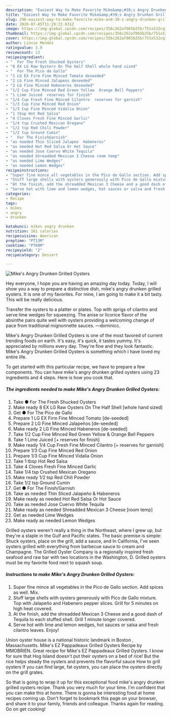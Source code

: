 ```yaml
---
description: "Easiest Way to Make Favorite Mike&amp;#39;s Angry Drunken Grilled Oysters"
title: "Easiest Way to Make Favorite Mike&amp;#39;s Angry Drunken Grilled Oysters"
slug: 296-easiest-way-to-make-favorite-mike-and-39-s-angry-drunken-grilled-oysters
date: 2020-07-05T11:29:23.631Z
image: https://img-global.cpcdn.com/recipes/356c262af065b25b/751x532cq70/mikes-angry-drunken-grilled-oysters-recipe-main-photo.jpg
thumbnail: https://img-global.cpcdn.com/recipes/356c262af065b25b/751x532cq70/mikes-angry-drunken-grilled-oysters-recipe-main-photo.jpg
cover: https://img-global.cpcdn.com/recipes/356c262af065b25b/751x532cq70/mikes-angry-drunken-grilled-oysters-recipe-main-photo.jpg
author: Linnie Mendez
ratingvalue: 3.9
reviewcount: 13
recipeingredient:
- "  For The Fresh Shucked Oysters"
- "8 EX LG Raw Oysters On The Half Shell whole hand sized"
- "  For The Pico de Gallo"
- "1 LG EX Firm Fine Minced Tomato deseeded"
- "2 LG Fine Minced Jalapeos deseeded"
- "2 LG Fine Minced Habeneros deseeded"
- "1/2 Cup Fine Minced Red Green Yellow  Orange Bell Peppers"
- "1 Lime Juiced  reserves for finish"
- "1/4 Cup Fresh Fine Minced Cilantro  reserves for garnish"
- "1/3 Cup Fine Minced Red Onion"
- "1/3 Cup Fine Minced Vidalia Onion"
- "1 tbsp Hot Red Salsa"
- "4 Cloves Fresh Fine Minced Garlic"
- "1/4 tsp Crushed Mexican Oregano"
- "1/2 tsp Red Chili Powder"
- "1/2 tsp Ground Cumin"
- "  For The FinishGarnish"
- "as needed Thin Sliced Jalapeo  Habeneros"
- "as needed Hot Red Salsa Or Hot Sauce"
- "as needed Jose Cuervo White Tequila"
- "as needed Shreadded Mexican 3 Cheese room temp"
- "as needed Lime Wedges"
- "as needed Lemon Wedges"
recipeinstructions:
- "Super fine mince all vegetables in the Pico de Gallo section. Add spices as well. Mix."
- "Stuff large shells with oysters generously with Pico de Gallo mixture. Top with Jalapeño and Habenero pepper slices. Grill for 5 minutes on high heat covered."
- "At the finish, add the shreadded Mexican 3 Cheese and a good dash of Tequila to each stuffed shell. Grill 1 minute longer covered."
- "Serve hot with lime and lemon wedges, hot sauces or salsa and fresh cilantro leaves. Enjoy!"
categories:
- Recipe
tags:
- mikes
- angry
- drunken

katakunci: mikes angry drunken 
nutrition: 161 calories
recipecuisine: American
preptime: "PT13M"
cooktime: "PT60M"
recipeyield: "2"
recipecategory: Dessert

---
```



![Mike&#39;s Angry Drunken Grilled Oysters](https://img-global.cpcdn.com/recipes/356c262af065b25b/751x532cq70/mikes-angry-drunken-grilled-oysters-recipe-main-photo.jpg)

Hey everyone, I hope you are having an amazing day today. Today, I will show you a way to prepare a distinctive dish, mike&#39;s angry drunken grilled oysters. It is one of my favorites. For mine, I am going to make it a bit tasty. This will be really delicious.

Transfer the oysters to a platter or plates. Top with sprigs of cilantro and serve lime wedges for squeezing. The anise or licorice flavor of the absinthe pairs quite well with oysters providing a welcoming change of pace from traditional mignonnette sauces. —dominicc.

Mike&#39;s Angry Drunken Grilled Oysters is one of the most favored of current trending foods on earth. It's easy, it's quick, it tastes yummy. It's appreciated by millions every day. They're fine and they look fantastic. Mike&#39;s Angry Drunken Grilled Oysters is something which I have loved my entire life.


To get started with this particular recipe, we have to prepare a few components. You can have mike&#39;s angry drunken grilled oysters using 23 ingredients and 4 steps. Here is how you cook that.

<!--inarticleads1-->

##### The ingredients needed to make Mike&#39;s Angry Drunken Grilled Oysters:

1. Take  ● For The Fresh Shucked Oysters
1. Make ready 8 EX LG Raw Oysters On The Half Shell [whole hand sized]
1. Get  ● For The Pico de Gallo
1. Prepare 1 LG EX Firm Fine Minced Tomato [de-seeded]
1. Prepare 2 LG Fine Minced Jalapeños [de-seeded]
1. Make ready 2 LG Fine Minced Habeneros [de-seeded]
1. Take 1/2 Cup Fine Minced Red Green Yellow &amp; Orange Bell Peppers
1. Take 1 Lime Juiced [+ reserves for finish]
1. Make ready 1/4 Cup Fresh Fine Minced Cilantro [+ reserves for garnish]
1. Prepare 1/3 Cup Fine Minced Red Onion
1. Prepare 1/3 Cup Fine Minced Vidalia Onion
1. Take 1 tbsp Hot Red Salsa
1. Take 4 Cloves Fresh Fine Minced Garlic
1. Take 1/4 tsp Crushed Mexican Oregano
1. Make ready 1/2 tsp Red Chili Powder
1. Take 1/2 tsp Ground Cumin
1. Get  ● For The Finish/Garnish
1. Take as needed Thin Sliced Jalapeño &amp; Habeneros
1. Make ready as needed Hot Red Salsa Or Hot Sauce
1. Take as needed Jose Cuervo White Tequila
1. Make ready as needed Shreadded Mexican 3 Cheese [room temp]
1. Get as needed Lime Wedges
1. Make ready as needed Lemon Wedges


Grilled oysters weren&#39;t really a thing in the Northeast, where I grew up, but they&#39;re a staple in the Gulf and Pacific states. The basic premise is simple: Shuck oysters, place on the grill, add a sauce, and In California, I&#39;ve seen oysters grilled with everything from barbecue sauce to cream and Champagne. The Grilled Oyster Company is a regionally inspired fresh seafood and raw bar with two locations in the Washington, D. Grilled oysters must be my favorite food next to squash soup. 

<!--inarticleads2-->

##### Instructions to make Mike&#39;s Angry Drunken Grilled Oysters:

1. Super fine mince all vegetables in the Pico de Gallo section. Add spices as well. Mix.
1. Stuff large shells with oysters generously with Pico de Gallo mixture. Top with Jalapeño and Habenero pepper slices. Grill for 5 minutes on high heat covered.
1. At the finish, add the shreadded Mexican 3 Cheese and a good dash of Tequila to each stuffed shell. Grill 1 minute longer covered.
1. Serve hot with lime and lemon wedges, hot sauces or salsa and fresh cilantro leaves. Enjoy!


Union oyster house is a national historic landmark in Boston , Massachusetts. Mike&#39;s EZ Pappadeaux Grilled Oysters Recipe by MMOBRIEN. Great recipe for Mike&#39;s EZ Pappadeaux Grilled Oysters. I know for sure that Hog Island doesn&#39;t put their oysters on a bed of rice! But the rice helps steady the oysters and prevents the flavorful sauce How to grill oysters If you can find large, fat oysters, you can place the oysters directly on the grill grates. 

So that is going to wrap it up for this exceptional food mike&#39;s angry drunken grilled oysters recipe. Thank you very much for your time. I'm confident that you can make this at home. There is gonna be interesting food at home recipes coming up. Don't forget to bookmark this page on your browser, and share it to your family, friends and colleague. Thanks again for reading. Go on get cooking!
